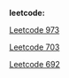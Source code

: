 **leetcode:**

[Leetcode 973](src/main/java/com/techbow/homework/y2021/m09/nicolezliu/973.k-closest-points-to-origin.java)

[Leetcode 703](src/main/java/com/techbow/homework/y2021/m09/nicolezliu/703.kth-largest-element-in-a-stream.java)

[Leetcode 692](src/main/java/com/techbow/homework/y2021/m09/nicolezliu/692.top-k-frequent-words.java)
